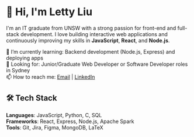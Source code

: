 # 👋 Hi, I'm Letty Liu

I'm an IT graduate from UNSW with a strong passion for front-end and full-stack development. I love building interactive web applications and continuously improving my skills in **JavaScript**, **React**, and **Node.js**.

<!-- 🔭 I’m currently working on: A full-stack wait management system using React + Express + MongoDB   -->
🌱 I’m currently learning: Backend development (Node.js, Express) and deploying apps  
💼 Looking for: Junior/Graduate Web Developer or Software Developer roles in Sydney  
📫 How to reach me: [Email](mailto:lxt9807@gmail.com) | [LinkedIn](https://www.linkedin.com/in/xingtong-letty-liu-0a2a33258/)  

## 🛠️ Tech Stack
**Languages**: JavaScript, Python, C, SQL  
**Frameworks**: React, Express, Node.js, Apache Spark  
**Tools**: Git, Jira, Figma, MongoDB, LaTeX  